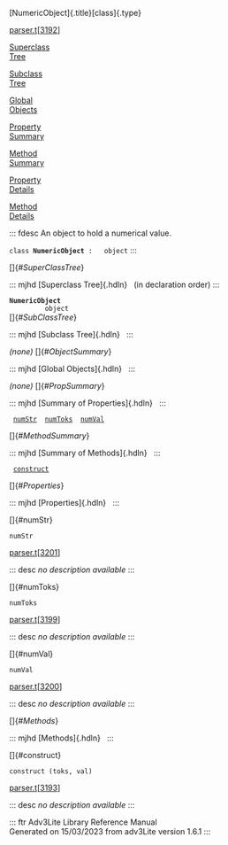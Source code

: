 [NumericObject]{.title}[class]{.type}

[parser.t](../file/parser.t.html)\[[3192](../source/parser.t.html#3192)\]

[Superclass\
Tree](#_SuperClassTree_)

[Subclass\
Tree](#_SubClassTree_)

[Global\
Objects](#_ObjectSummary_)

[Property\
Summary](#_PropSummary_)

[Method\
Summary](#_MethodSummary_)

[Property\
Details](#_Properties_)

[Method\
Details](#_Methods_)

::: fdesc
An object to hold a numerical value.

`class `**`NumericObject`**` :   object`
:::

[]{#_SuperClassTree_}

::: mjhd
[Superclass Tree]{.hdln}   (in declaration order)
:::

**`NumericObject`**\
`         object`\
[]{#_SubClassTree_}

::: mjhd
[Subclass Tree]{.hdln}  
:::

*(none)* []{#_ObjectSummary_}

::: mjhd
[Global Objects]{.hdln}  
:::

*(none)* []{#_PropSummary_}

::: mjhd
[Summary of Properties]{.hdln}  
:::

` `[`numStr`](#numStr)`  `[`numToks`](#numToks)`  `[`numVal`](#numVal)`  `

[]{#_MethodSummary_}

::: mjhd
[Summary of Methods]{.hdln}  
:::

` `[`construct`](#construct)`  `

[]{#_Properties_}

::: mjhd
[Properties]{.hdln}  
:::

[]{#numStr}

`numStr`

[parser.t](../file/parser.t.html)\[[3201](../source/parser.t.html#3201)\]

::: desc
*no description available*
:::

[]{#numToks}

`numToks`

[parser.t](../file/parser.t.html)\[[3199](../source/parser.t.html#3199)\]

::: desc
*no description available*
:::

[]{#numVal}

`numVal`

[parser.t](../file/parser.t.html)\[[3200](../source/parser.t.html#3200)\]

::: desc
*no description available*
:::

[]{#_Methods_}

::: mjhd
[Methods]{.hdln}  
:::

[]{#construct}

`construct (toks, val)`

[parser.t](../file/parser.t.html)\[[3193](../source/parser.t.html#3193)\]

::: desc
*no description available*
:::

::: ftr
Adv3Lite Library Reference Manual\
Generated on 15/03/2023 from adv3Lite version 1.6.1
:::
